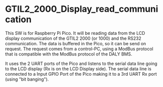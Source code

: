 # GTIL2_2000_Display_read_communication

This SW is for Raspberry Pi Pico. It will be reading data from the LCD display communication of the
GTIL2 2000 (or 1000) and the RS232 communication. The data is buffered in the Pico, so it can be 
send on request. The request comes from a control-PC, using a ModBus protocol that is compatible with 
the ModBus protocol of the DALY BMS.

It uses the 2 UART ports of the Pico and listens to the serial data line going to the LCD display 
(Rx is on the LCD Display side). The serial data line is connected to a Input GPIO Port of the Pico
making it to a 3rd UART Rx port (using "bit banging").
